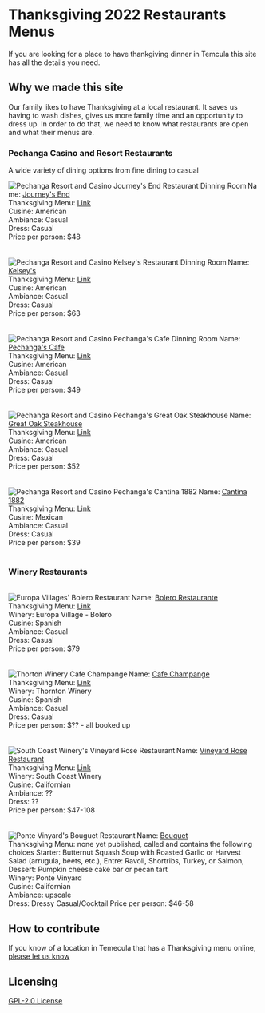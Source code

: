 # Thanksgiving 2022 Restaurants Menus

If you are looking for a place to have thankgiving dinner in Temcula this site has all the details you need.

## Why we made this site

Our family likes to have Thanksgiving at a local restaurant.  It saves us having to wash dishes, gives us more family time and an opportunity to dress up.  In order to do that, we need to know what restaurants are open and what their menus are.

### Pechanga Casino and Resort Restaurants
A wide variety of dining options from fine dining to casual

<img align="left" alt="Pechanga Resort and Casino Journey's End Restaurant Dinning Room" src="https://user-images.githubusercontent.com/37763229/140663327-03d406f5-2158-44d4-98ca-c5190297702d.jpg">
Name: <a href="https://www.pechanga.com/eat/journeys-end">Journey's End</a><BR>
Thanksgiving Menu: <a href="[https://www.pechanga.com/uploads/assets/menus/holidays/Thanksgiving-%202021-Journeys-End.pdf](https://www.pechanga.com/uploads/assets/menus/holidays/thanksgiving-2022/Journeys_End_Thanksgiving_2022_Menu.pdf)">Link</a><BR>
Cusine: American<BR>
Ambiance: Casual<BR>
Dress: Casual<BR>
Price per person: $48<BR>
<BR CLEAR=LEFT>

<br>
<img align="left" alt="Pechanga Resort and Casino Kelsey's Restaurant Dinning Room" src="https://user-images.githubusercontent.com/37763229/140665383-f494f048-c3f9-499f-a3ef-1dbea0b2d19b.jpg">
Name: <a href="https://www.pechanga.com/eat/kelseys">Kelsey's</a><BR>
Thanksgiving Menu: <a href="https://www.pechanga.com/uploads/assets/menus/holidays/Thanksgiving-%202021-Kelseys.pdf">Link</a><BR>
Cusine: American<BR>
Ambiance: Casual<BR>
Dress: Casual<BR>
Price per person: $63<BR>
<BR CLEAR=LEFT>

<br>
<img align="left" alt="Pechanga Resort and Casino Pechanga's Cafe Dinning Room" src="https://user-images.githubusercontent.com/37763229/140665602-0ca91eb3-2239-48d7-9946-333502c404c9.jpg">
Name: <a href="https://www.pechanga.com/eat/pechanga-cafe">Pechanga's Cafe</a><BR>
Thanksgiving Menu: <a href="https://www.pechanga.com/uploads/assets/menus/holidays/Thanksgiving-%202021-Cafe.pdf">Link</a><BR>
Cusine: American<BR>
Ambiance: Casual<BR>
Dress: Casual<BR>
Price per person: $49<BR>
<BR CLEAR=LEFT>  

<br>
<img align="left" alt="Pechanga Resort and Casino Pechanga's Great Oak Steakhouse" src="https://user-images.githubusercontent.com/37763229/140665849-271b1a4d-9780-4f58-8e5b-6bd3601aec22.jpg">
Name: <a href="https://www.pechanga.com/eat/pechanga-cafe">Great Oak Steakhouse</a><BR>
Thanksgiving Menu: <a href="https://www.pechanga.com/uploads/assets/menus/holidays/Thanksgiving-%202021-Great-Oak.pdf">Link</a><BR>
Cusine: American<BR>
Ambiance: Casual<BR>
Dress: Casual<BR>
Price per person: $52<BR>
<BR CLEAR=LEFT>  

<br>
<img align="left" alt="Pechanga Resort and Casino Pechanga's Cantina 1882" src="https://user-images.githubusercontent.com/37763229/140666062-37408345-f810-446f-8baf-d74e9518a3b1.jpg">
Name: <a href="https://www.pechanga.com/eat/1882-cantina">Cantina 1882</a><BR>
Thanksgiving Menu: <a href="https://www.pechanga.com/uploads/assets/menus/holidays/Thanksgiving-%202021-1882-Cantina.pdf">Link</a><BR>
Cusine: Mexican<BR>
Ambiance: Casual<BR>
Dress: Casual<BR>
Price per person: $39<BR>
<BR CLEAR=LEFT> 
  
### Winery Restaurants
<br>
<img align="left" alt="Europa Villages' Bolero Restaurant" src="https://user-images.githubusercontent.com/37763229/140666475-ba99ed2c-5315-4d1e-b154-98721883ba34.jpg">
Name: <a href="https://www.europavillage.com/bolero/">Bolero Restaurante</a><BR>
Thanksgiving Menu: <a href="https://www.europavillage.com/wp-content/uploads/2021/11/Thanksgiving_Brunch_Menu_Sign_2021_14x22_v2.pdf">Link</a><BR>
Winery: Europa Village - Bolero<br>
Cusine: Spanish<BR>
Ambiance: Casual<BR>
Dress: Casual<BR>
Price per person: $79<BR>
<BR CLEAR=LEFT> 

<br>
<img align="left" alt="Thorton Winery Cafe Champange" src="https://user-images.githubusercontent.com/37763229/140678340-744c796c-fea6-4379-8876-b5004b3be759.png">
Name: <a href="https://www.thorntonwine.com/cafe-champagne-restaurant/">Cafe Champange</a><BR>
Thanksgiving Menu: <a href="https://www.thorntonwine.com/holiday-menus/thanksgiving-menu/">Link</a><BR>
Winery: Thornton Winery<br>
Cusine: Spanish <BR>
Ambiance: Casual<BR>
Dress: Casual<BR>
Price per person: $?? - all booked up<BR> 
<BR CLEAR=LEFT> 

<br>
<img align="left" alt="South Coast Winery's Vineyard Rose Restaurant" src="https://user-images.githubusercontent.com/37763229/140679493-4a0e45b2-154b-4680-a1cc-33b511456cd3.png">
Name: <a href="https://www.southcoastwinery.com/dining/vineyardrose">Vineyard Rose Restaurant</a><BR>
Thanksgiving Menu: <a href="https://www.southcoastwinery.com/dining/thanksgiving">Link</a><BR>
Winery: South Coast Winery<br>
Cusine: Californian<BR>
Ambiance: ??<BR>
Dress: ??<BR>
Price per person: $47-108<BR>
<BR CLEAR=LEFT> 
  
<br>
<img align="left" alt="Ponte Vinyard's Bouguet Restaurant" src="https://user-images.githubusercontent.com/37763229/140681188-c430d45a-e385-45fa-a82d-09bf27d808c4.jpg">
Name: <a href="https://www.pontevineyardinn.com/dining-bar/bouquet-restaurant/">Bouquet</a><BR>
Thanksgiving Menu: none yet published, called and contains the following choices
Starter: Butternut Squash Soup with Roasted Garlic or Harvest Salad (arrugula, beets, etc.), Entre: Ravoli, Shortribs, Turkey, or Salmon, Dessert: Pumpkin cheese cake bar or pecan tart<br>
Winery: Ponte Vinyard<br>
Cusine: Californian<BR>
Ambiance: upscale<BR>
Dress: Dressy Casual/Cocktail
Price per person: $46-58
<BR CLEAR=LEFT> 
  

## How to contribute

If you know of a location in Temecula that has a Thanksgiving menu online, [please let us know](https://docs.google.com/forms/d/e/1FAIpQLScV_7LNw5MKTnk2f3w7K9i3pttNSqDKLQy8SydnexlnUZ3Qqw/viewform)


## Licensing

[GPL-2.0 License](https://github.com/ExperimentsInHonesty/tecmecula-thanksgiving-2021/blob/main/LICENSE)
